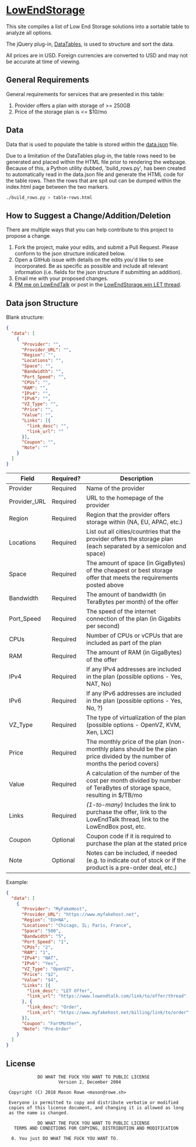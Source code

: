 # [LowEndStorage](https://www.lowendstorage.win)

This site compiles a list of Low End Storage solutions into a sortable table to analyze all options.

The jQuery plug-in, [DataTables](https://datatables.net/), is used to structure and sort the data.

All prices are in USD. Foreign currencies are converted to USD and may not be accurate at time of viewing.

## General Requirements

General requirements for services that are presented in this table:
1. Provider offers a plan with storage of >= 250GB
2. Price of the storage plan is <= $10/mo

## Data

Data that is used to populate the table is stored within the [data.json](data.json) file.

Due to a limitation of the DataTables plug-in, the table rows need to be generated and placed within the HTML file prior to rendering the webpage. Because of this, a Python utility dubbed, 'build_rows.py', has been created to automatically read in the data.json file and generate the HTML code for the table rows. Then the rows that are spit out can be dumped within the index.html page between the two markers.

```bash
./build_rows.py > table-rows.html
```

## How to Suggest a Change/Addition/Deletion

There are multiple ways that you can help contribute to this project to propose a change.

1. Fork the project, make your edits, and submit a Pull Request. Please conform to the json structure indicated below.
2. Open a GitHub issue with details on the edits you'd like to see incorporated. Be as specific as possible and include all relevant information (i.e. fields for the json structure if submitting an addition).
3. Email me with your proposed changes.
4. [PM me on LowEndTalk](https://www.lowendtalk.com/profile/MasonR) or post in the [LowEndStorage.win LET thread](https://www.lowendtalk.com/discussion/129707/introducing-lowendstorage-win-a-comprehensive-list-of-lowend-storage-vps-providers).

## Data json Structure

Blank structure:

```json
{
  "data": [
    {
      "Provider": "",
      "Provider_URL": "",
      "Region": "",
      "Locations": "",
      "Space": "",
      "Bandwidth": "",
      "Port_Speed": "",
      "CPUs": "",
      "RAM": "",
      "IPv4": "",
      "IPv6": "",
      "VZ_Type": "",
      "Price": "",
      "Value": "",
      "Links": [{
        "link_desc": "",
        "link_url": ""
      }],
      "Coupon": "",
      "Note": ""
    }
  ]
}
```

| Field | Required? | Description |
|---|---|---|
| Provider | Required | Name of the provider |
| Provider_URL | Required | URL to the homepage of the provider |
| Region | Required | Region that the provider offers storage within (NA, EU, APAC, etc.) |
| Locations | Required | List out all cities/countries that the provider offers the storage plan (each separated by a semicolon and space) |
| Space | Required | The amount of space (in GigaBytes) of the cheapest or best storage offer that meets the requirements posted above |
| Bandwidth | Required | The amount of bandwidth (in TeraBytes per month) of the offer |
| Port_Speed | Required | The speed of the internet connection of the plan (in Gigabits per second) |
| CPUs | Required | Number of CPUs or vCPUs that are included as part of the plan |
| RAM | Required | The amount of RAM (in GigaBytes) of the offer |
| IPv4 | Required | If any IPv4 addresses are included in the plan (possible options - Yes, NAT, No) |
| IPv6 | Required | If any IPv6 addresses are included in the plan (possible options - Yes, No, ?) |
| VZ_Type | Required | The type of virtualization of the plan (possible options - OpenVZ, KVM, Xen, LXC) |
| Price | Required | The monthly price of the plan (non-monthly plans should be the plan price divided by the number of months the period covers) |
| Value | Required | A calculation of the number of the cost per month divided by number of TeraBytes of storage space, resulting in $/TB/mo |
| Links | Required | _(1-to-many)_ Includes the link to purchase the offer, link to the LowEndTalk thread, link to the LowEndBox post, etc. |
| Coupon | Optional | Coupon code if it is required to purchase the plan at the stated price |
| Note | Optional | Notes can be included, if needed (e.g. to indicate out of stock or if the product is a pre-order deal, etc.) |

Example:

```json
{
  "data": [
    {
      "Provider": "MyFakeHost",
      "Provider_URL": "https://www.myfakehost.net",
      "Region": "EU+NA",
      "Locations": "Chicago, IL; Paris, France",
      "Space": "500",
      "Bandwidth": "5",
      "Port_Speed": "1",
      "CPUs": "2",
      "RAM": "1",
      "IPv4": "NAT",
      "IPv6": "Yes",
      "VZ_Type": "OpenVZ",
      "Price": "$2",
      "Value": "$4",
      "Links": [{
        "link_desc": "LET Offer",
        "link_url": "https://www.lowendtalk.com/link/to/offer/thread"
      }, {
        "link_desc": "Order",
        "link_url": "https://www.myfakehost.net/billing/link/to/order"
      }],
      "Coupon": "FartMother",
      "Note": "Pre-Order"
    }
  ]
}
```

## License
```
            DO WHAT THE FUCK YOU WANT TO PUBLIC LICENSE
                    Version 2, December 2004

 Copyright (C) 2018 Mason Rowe <mason@rowe.sh>

 Everyone is permitted to copy and distribute verbatim or modified
 copies of this license document, and changing it is allowed as long
 as the name is changed.

            DO WHAT THE FUCK YOU WANT TO PUBLIC LICENSE
   TERMS AND CONDITIONS FOR COPYING, DISTRIBUTION AND MODIFICATION

  0. You just DO WHAT THE FUCK YOU WANT TO.
```
